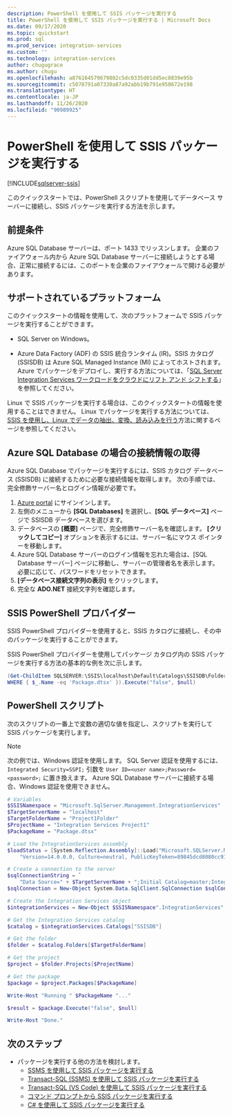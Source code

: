 ```yaml
---
description: PowerShell を使用して SSIS パッケージを実行する
title: PowerShell を使用して SSIS パッケージを実行する | Microsoft Docs
ms.date: 09/17/2020
ms.topic: quickstart
ms.prod: sql
ms.prod_service: integration-services
ms.custom: ''
ms.technology: integration-services
author: chugugrace
ms.author: chugu
ms.openlocfilehash: a876164579679802c5dc0335d01dd5ec8839e95b
ms.sourcegitcommit: c5078791a07330a87a92abb19b791e950672e198
ms.translationtype: HT
ms.contentlocale: ja-JP
ms.lasthandoff: 11/26/2020
ms.locfileid: "90989925"
---
```

# <a name="run-an-ssis-package-with-powershell"></a>PowerShell を使用して SSIS パッケージを実行する

[!INCLUDE[sqlserver-ssis](../includes/applies-to-version/sqlserver-ssis.md)]


このクイックスタートでは、PowerShell スクリプトを使用してデータベース サーバーに接続し、SSIS パッケージを実行する方法を示します。

## <a name="prerequisites"></a>前提条件

Azure SQL Database サーバーは、ポート 1433 でリッスンします。 企業のファイアウォール内から Azure SQL Database サーバーに接続しようとする場合、正常に接続するには、このポートを企業のファイアウォールで開ける必要があります。

## <a name="supported-platforms"></a>サポートされているプラットフォーム

このクイックスタートの情報を使用して、次のプラットフォームで SSIS パッケージを実行することができます。

-   SQL Server on Windows。

-   Azure Data Factory (ADF) の SSIS 統合ランタイム (IR)。SSIS カタログ (SSISDB) は Azure SQL Managed Instance (MI) によってホストされます。 Azure でパッケージをデプロイし、実行する方法については、「[SQL Server Integration Services ワークロードをクラウドにリフト アンド シフトする](lift-shift/ssis-azure-lift-shift-ssis-packages-overview.md)」を参照してください。

Linux で SSIS パッケージを実行する場合は、このクイックスタートの情報を使用することはできません。 Linux でパッケージを実行する方法については、[SSIS を使用し、Linux でデータの抽出、変換、読み込みを行う](../linux/sql-server-linux-migrate-ssis.md)方法に関するページを参照してください。

## <a name="for-azure-sql-database-get-the-connection-info"></a>Azure SQL Database の場合の接続情報の取得

Azure SQL Database でパッケージを実行するには、SSIS カタログ データベース (SSISDB) に接続するために必要な接続情報を取得します。 次の手順では、完全修飾サーバー名とログイン情報が必要です。

1. [Azure portal](https://portal.azure.com/) にサインインします。
2. 左側のメニューから **[SQL Databases]** を選択し、**[SQL データベース]** ページで SSISDB データベースを選びます。 
3. データベースの **[概要]** ページで、完全修飾サーバー名を確認します。 **[クリックしてコピー]** オプションを表示するには、サーバー名にマウス ポインターを移動します。 
4. Azure SQL Database サーバーのログイン情報を忘れた場合は、[SQL Database サーバー] ページに移動し、サーバーの管理者名を表示します。 必要に応じて、パスワードをリセットできます。
5. **[データベース接続文字列の表示]** をクリックします。
6. 完全な **ADO.NET** 接続文字列を確認します。

## <a name="ssis-powershell-provider"></a>SSIS PowerShell プロバイダー
SSIS PowerShell プロバイダーを使用すると、SSIS カタログに接続し、その中のパッケージを実行することができます。

SSIS PowerShell プロバイダーを使用してパッケージ カタログ内の SSIS パッケージを実行する方法の基本的な例を次に示します。

```powershell
(Get-ChildItem SQLSERVER:\SSIS\localhost\Default\Catalogs\SSISDB\Folders\Project1Folder\Projects\'Integration Services Project1'\Packages\ |
WHERE { $_.Name -eq 'Package.dtsx' }).Execute("false", $null)
```

## <a name="powershell-script"></a>PowerShell スクリプト
次のスクリプトの一番上で変数の適切な値を指定し、スクリプトを実行して SSIS パッケージを実行します。

> [!NOTE]
> 次の例では、Windows 認証を使用します。 SQL Server 認証を使用するには、`Integrated Security=SSPI;` 引数を `User ID=<user name>;Password=<password>;` に置き換えます。 Azure SQL Database サーバーに接続する場合、Windows 認証を使用できません。 

```powershell
# Variables
$SSISNamespace = "Microsoft.SqlServer.Management.IntegrationServices"
$TargetServerName = "localhost"
$TargetFolderName = "Project1Folder"
$ProjectName = "Integration Services Project1"
$PackageName = "Package.dtsx"

# Load the IntegrationServices assembly
$loadStatus = [System.Reflection.Assembly]::Load("Microsoft.SQLServer.Management.IntegrationServices, "+
    "Version=14.0.0.0, Culture=neutral, PublicKeyToken=89845dcd8080cc91, processorArchitecture=MSIL")

# Create a connection to the server
$sqlConnectionString = `
    "Data Source=" + $TargetServerName + ";Initial Catalog=master;Integrated Security=SSPI;"
$sqlConnection = New-Object System.Data.SqlClient.SqlConnection $sqlConnectionString

# Create the Integration Services object
$integrationServices = New-Object $SSISNamespace".IntegrationServices" $sqlConnection

# Get the Integration Services catalog
$catalog = $integrationServices.Catalogs["SSISDB"]

# Get the folder
$folder = $catalog.Folders[$TargetFolderName]

# Get the project
$project = $folder.Projects[$ProjectName]

# Get the package
$package = $project.Packages[$PackageName]

Write-Host "Running " $PackageName "..."

$result = $package.Execute("false", $null)

Write-Host "Done."
```

## <a name="next-steps"></a>次のステップ
- パッケージを実行する他の方法を検討します。
    - [SSMS を使用して SSIS パッケージを実行する](./ssis-quickstart-run-ssms.md)
    - [Transact-SQL (SSMS) を使用して SSIS パッケージを実行する](./ssis-quickstart-run-tsql-ssms.md)
    - [Transact-SQL (VS Code) を使用して SSIS パッケージを実行する](ssis-quickstart-run-tsql-vscode.md)
    - [コマンド プロンプトから SSIS パッケージを実行する](./ssis-quickstart-run-cmdline.md)
    - [C# を使用して SSIS パッケージを実行する](./ssis-quickstart-run-dotnet.md) 
